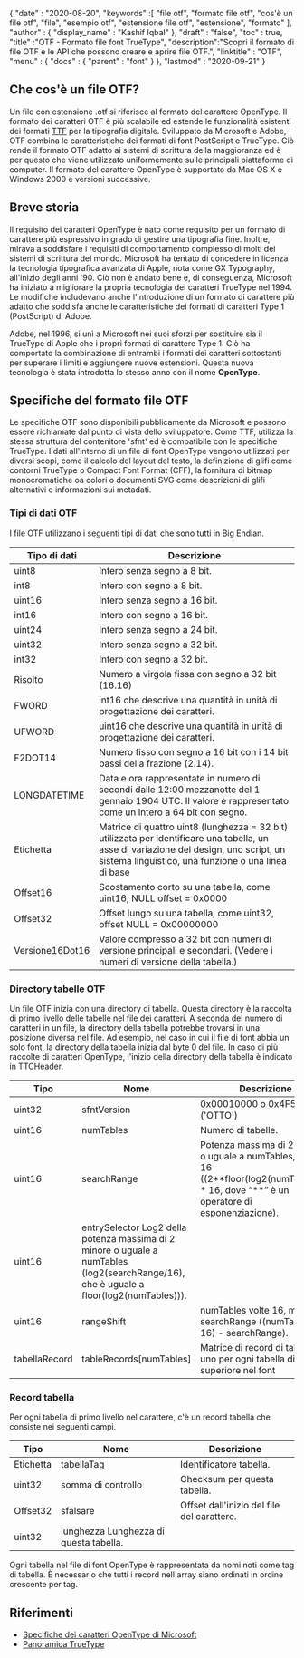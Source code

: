 {
  "date" : "2020-08-20",
  "keywords" :[ "file otf", "formato file otf", "cos'è un file otf", "file", "esempio otf", "estensione file otf", "estensione", "formato" ],
  "author" : {
    "display_name" : "Kashif Iqbal"
},
  "draft" : "false",
  "toc" : true,
  "title" :"OTF - Formato file font TrueType",
  "description":"Scopri il formato di file OTF e le API che possono creare e aprire file OTF.",
  "linktitle" : "OTF",
  "menu" : {
    "docs" : {
      "parent" : "font"
}
},
  "lastmod" : "2020-09-21"
}

## Che cos'è un file OTF?

Un file con estensione .otf si riferisce al formato del carattere OpenType. Il formato dei caratteri OTF è più scalabile ed estende le funzionalità esistenti dei formati [TTF](/it/font/ttf/) per la tipografia digitale. Sviluppato da Microsoft e Adobe, OTF combina le caratteristiche dei formati di font PostScript e TrueType. Ciò rende il formato OTF adatto ai sistemi di scrittura della maggioranza ed è per questo che viene utilizzato uniformemente sulle principali piattaforme di computer. Il formato del carattere OpenType è supportato da Mac OS X e Windows 2000 e versioni successive.

## Breve storia

Il requisito dei caratteri OpenType è nato come requisito per un formato di carattere più espressivo in grado di gestire una tipografia fine. Inoltre, mirava a soddisfare i requisiti di comportamento complesso di molti dei sistemi di scrittura del mondo. Microsoft ha tentato di concedere in licenza la tecnologia tipografica avanzata di Apple, nota come GX Typography, all'inizio degli anni '90. Ciò non è andato bene e, di conseguenza, Microsoft ha iniziato a migliorare la propria tecnologia dei caratteri TrueType nel 1994. Le modifiche includevano anche l'introduzione di un formato di carattere più adatto che soddisfa anche le caratteristiche dei formati di caratteri Type 1 (PostScript) di Adobe.

Adobe, nel 1996, si unì a Microsoft nei suoi sforzi per sostituire sia il TrueType di Apple che i propri formati di carattere Type 1. Ciò ha comportato la combinazione di entrambi i formati dei caratteri sottostanti per superare i limiti e aggiungere nuove estensioni. Questa nuova tecnologia è stata introdotta lo stesso anno con il nome **OpenType**.

## Specifiche del formato file OTF

Le specifiche OTF sono disponibili pubblicamente da Microsoft e possono essere richiamate dal punto di vista dello sviluppatore. Come TTF, utilizza la stessa struttura del contenitore 'sfnt' ed è compatibile con le specifiche TrueType. I dati all'interno di un file di font OpenType vengono utilizzati per diversi scopi, come il calcolo del layout del testo, la definizione di glifi come contorni TrueType o Compact Font Format (CFF), la fornitura di bitmap monocromatiche oa colori o documenti SVG come descrizioni di glifi alternativi e informazioni sui metadati.

### Tipi di dati OTF
I file OTF utilizzano i seguenti tipi di dati che sono tutti in Big Endian.

|Tipo di dati| Descrizione|
---|---|
|uint8| Intero senza segno a 8 bit.|
|int8| Intero con segno a 8 bit.|
|uint16| Intero senza segno a 16 bit.|
|int16| Intero con segno a 16 bit.|
|uint24| Intero senza segno a 24 bit.|
|uint32| Intero senza segno a 32 bit.|
|int32| Intero con segno a 32 bit.|
|Risolto| Numero a virgola fissa con segno a 32 bit (16.16)|
|FWORD| int16 che descrive una quantità in unità di progettazione dei caratteri.|
|UFWORD| uint16 che descrive una quantità in unità di progettazione dei caratteri.|
|F2DOT14| Numero fisso con segno a 16 bit con i 14 bit bassi della frazione (2.14).|
|LONGDATETIME| Data e ora rappresentate in numero di secondi dalle 12:00 mezzanotte del 1 gennaio 1904 UTC. Il valore è rappresentato come un intero a 64 bit con segno.|
|Etichetta| Matrice di quattro uint8 (lunghezza = 32 bit) utilizzata per identificare una tabella, un asse di variazione del design, uno script, un sistema linguistico, una funzione o una linea di base|
|Offset16| Scostamento corto su una tabella, come uint16, NULL offset = 0x0000|
|Offset32| Offset lungo su una tabella, come uint32, offset NULL = 0x00000000|
|Versione16Dot16| Valore compresso a 32 bit con numeri di versione principali e secondari. (Vedere i numeri di versione della tabella.)|

### Directory tabelle OTF

Un file OTF inizia con una directory di tabella. Questa directory è la raccolta di primo livello delle tabelle nel file dei caratteri. A seconda del numero di caratteri in un file, la directory della tabella potrebbe trovarsi in una posizione diversa nel file. Ad esempio, nel caso in cui il file di font abbia un solo font, la directory della tabella inizia dal byte 0 del file. In caso di più raccolte di caratteri OpenType,
l'inizio della directory della tabella è indicato in TTCHeader.

|Tipo |Nome |Descrizione|
---|---|---|
|uint32 |sfntVersion| 0x00010000 o 0x4F54544F ('OTTO')|
|uint16| numTables |Numero di tabelle.|
|uint16| searchRange |Potenza massima di 2 minore o uguale a numTables, volte 16 ((2\**floor(log2(numTables)))) * 16, dove “**” è un operatore di esponenziazione).|
|uint16 |entrySelector Log2 della potenza massima di 2 minore o uguale a numTables (log2(searchRange/16), che è uguale a floor(log2(numTables))).|
|uint16 |rangeShift |numTables volte 16, meno searchRange ((numTables * 16) - searchRange).|
|tabellaRecord| tableRecords[numTables] |Matrice di record di tabella: uno per ogni tabella di livello superiore nel font|


### Record tabella

Per ogni tabella di primo livello nel carattere, c'è un record tabella che consiste nei seguenti campi.

|Tipo| Nome| Descrizione|
---|---|---|
|Etichetta| tabellaTag| Identificatore tabella.|
|uint32| somma di controllo| Checksum per questa tabella.|
|Offset32| sfalsare| Offset dall'inizio del file del carattere.|
|uint32| lunghezza Lunghezza di questa tabella.|

Ogni tabella nel file di font OpenType è rappresentata da nomi noti come tag di tabella. È necessario che tutti i record nell'array siano ordinati in ordine crescente per tag.

## Riferimenti
* [Specifiche dei caratteri OpenType di Microsoft](https://learn.microsoft.com/en-us/typography/opentype/spec/overview)
* [Panoramica TrueType](https://learn.microsoft.com/en-us/typography/truetype/)

